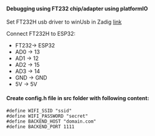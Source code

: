 #### Debugging using FT232 chip/adapter using platformIO

Set FT232H usb driver to winUsb in Zadig [link](https://zadig.akeo.ie)

Connect FT232H to ESP32:
* FT232->  ESP32
* AD0  ->  13
* AD1  ->  12
* AD2  ->  15
* AD3  ->  14
* GND  ->  GND
* 5V   ->  5V

#### Create config.h file in src folder with following content:
```
#define WIFI_SSID "ssid"
#define WIFI_PASSWORD "secret"
#define BACKEND_HOST "domain.com"
#define BACKEND_PORT 1111
```
